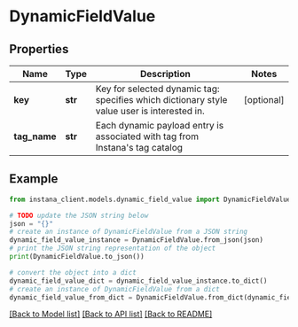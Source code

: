 # DynamicFieldValue


## Properties

Name | Type | Description | Notes
------------ | ------------- | ------------- | -------------
**key** | **str** | Key for selected dynamic tag: specifies which dictionary style value user is interested in. | [optional] 
**tag_name** | **str** | Each dynamic payload entry is associated with tag from Instana&#39;s tag catalog | 

## Example

```python
from instana_client.models.dynamic_field_value import DynamicFieldValue

# TODO update the JSON string below
json = "{}"
# create an instance of DynamicFieldValue from a JSON string
dynamic_field_value_instance = DynamicFieldValue.from_json(json)
# print the JSON string representation of the object
print(DynamicFieldValue.to_json())

# convert the object into a dict
dynamic_field_value_dict = dynamic_field_value_instance.to_dict()
# create an instance of DynamicFieldValue from a dict
dynamic_field_value_from_dict = DynamicFieldValue.from_dict(dynamic_field_value_dict)
```
[[Back to Model list]](../README.md#documentation-for-models) [[Back to API list]](../README.md#documentation-for-api-endpoints) [[Back to README]](../README.md)


